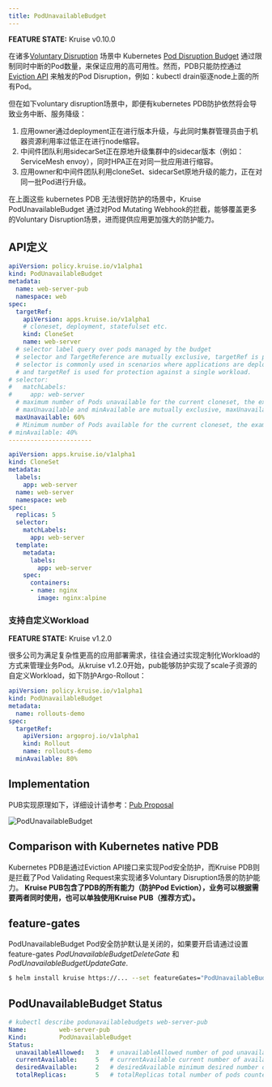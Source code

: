 ```yaml
---
title: PodUnavailableBudget
---
```


**FEATURE STATE:** Kruise v0.10.0

在诸多[Voluntary Disruption](https://kubernetes.io/docs/concepts/workloads/pods/disruptions/) 场景中 Kubernetes [Pod Disruption Budget](https://kubernetes.io/docs/tasks/run-application/configure-pdb/)
通过限制同时中断的Pod数量，来保证应用的高可用性。然而，PDB只能防控通过 [Eviction API](https://kubernetes.io/docs/tasks/administer-cluster/safely-drain-node/#eviction-api) 来触发的Pod Disruption，例如：kubectl drain驱逐node上面的所有Pod。

但在如下voluntary disruption场景中，即便有kubernetes PDB防护依然将会导致业务中断、服务降级：

1. 应用owner通过deployment正在进行版本升级，与此同时集群管理员由于机器资源利用率过低正在进行node缩容。
2. 中间件团队利用sidecarSet正在原地升级集群中的sidecar版本（例如：ServiceMesh envoy），同时HPA正在对同一批应用进行缩容。
3. 应用owner和中间件团队利用cloneSet、sidecarSet原地升级的能力，正在对同一批Pod进行升级。

在上面这些 kubernetes PDB 无法很好防护的场景中，Kruise PodUnavailableBudget 通过对Pod Mutating Webhook的拦截，能够覆盖更多的Voluntary Disruption场景，进而提供应用更加强大的防护能力。

## API定义

```yaml
apiVersion: policy.kruise.io/v1alpha1
kind: PodUnavailableBudget
metadata:
  name: web-server-pub
  namespace: web
spec:
  targetRef:
    apiVersion: apps.kruise.io/v1alpha1
    # cloneset, deployment, statefulset etc.
    kind: CloneSet
    name: web-server
  # selector label query over pods managed by the budget
  # selector and TargetReference are mutually exclusive, targetRef is priority to take effect.
  # selector is commonly used in scenarios where applications are deployed using multiple workloads,
  # and targetRef is used for protection against a single workload.
# selector:
#   matchLabels:
#     app: web-server
  # maximum number of Pods unavailable for the current cloneset, the example is cloneset.replicas(5) * 60% = 3
  # maxUnavailable and minAvailable are mutually exclusive, maxUnavailable is priority to take effect
  maxUnavailable: 60%
  # Minimum number of Pods available for the current cloneset, the example is cloneset.replicas(5) * 40% = 2
# minAvailable: 40%
-----------------------

apiVersion: apps.kruise.io/v1alpha1
kind: CloneSet
metadata:
  labels:
    app: web-server
  name: web-server
  namespace: web
spec:
  replicas: 5
  selector:
    matchLabels:
      app: web-server
  template:
    metadata:
      labels:
        app: web-server
    spec:
      containers:
      - name: nginx
        image: nginx:alpine
```

### 支持自定义Workload

**FEATURE STATE:** Kruise v1.2.0

很多公司为满足复杂性更高的应用部署需求，往往会通过实现定制化Workload的方式来管理业务Pod。从kruise v1.2.0开始，pub能够防护实现了scale子资源的自定义Workload，如下防护Argo-Rollout：

```yaml
apiVersion: policy.kruise.io/v1alpha1
kind: PodUnavailableBudget
metadata:
  name: rollouts-demo
spec:
  targetRef:
    apiVersion: argoproj.io/v1alpha1
    kind: Rollout
    name: rollouts-demo
  minAvailable: 80%
```

## Implementation
PUB实现原理如下，详细设计请参考：[Pub Proposal](https://github.com/openkruise/kruise/blob/master/docs/proposals/20210614-podunavailablebudget.md)

![PodUnavailableBudget](/img/docs/user-manuals/podunavailablebudget.png)

## Comparison with Kubernetes native PDB
Kubernetes PDB是通过Eviction API接口来实现Pod安全防护，而Kruise PDB则是拦截了Pod Validating Request来实现诸多Voluntary Disruption场景的防护能力。
**Kruise PUB包含了PDB的所有能力（防护Pod Eviction），业务可以根据需要两者同时使用，也可以单独使用Kruise PUB（推荐方式）。**

## feature-gates
PodUnavailableBudget Pod安全防护默认是关闭的，如果要开启请通过设置 feature-gates *PodUnavailableBudgetDeleteGate* 和 *PodUnavailableBudgetUpdateGate*.

```bash
$ helm install kruise https://... --set featureGates="PodUnavailableBudgetDeleteGate=true\,PodUnavailableBudgetUpdateGate=true"
```

## PodUnavailableBudget Status
```yaml
# kubectl describe podunavailablebudgets web-server-pub
Name:         web-server-pub
Kind:         PodUnavailableBudget
Status:
  unavailableAllowed:   3   # unavailableAllowed number of pod unavailable that are currently allowed
  currentAvailable:     5   # currentAvailable current number of available pods
  desiredAvailable:     2   # desiredAvailable minimum desired number of available pods
  totalReplicas:        5   # totalReplicas total number of pods counted by this PUB
```
